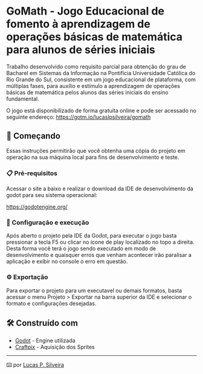 # GoMath - Jogo Educacional de fomento à aprendizagem de operações básicas de matemática para alunos de séries iniciais

Trabalho desenvolvido como requisito parcial para obtenção do grau de Bacharel em Sistemas da Informação na Pontifícia Universidade Católica do Rio Grande do Sul, consistente em um jogo educacional de plataforma, com múltiplas fases, para auxílio e estímulo a aprendizagem de operações básicas de matemática pelos alunos das séries iniciais do ensino fundamental.

O jogo está disponibilizado de forma gratuita online e pode ser acessado no seguinte endereço: https://gotm.io/lucaslpsilveira/gomath 

## 🚀 Começando

Essas instruções permitirão que você obtenha uma cópia do projeto em operação na sua máquina local para fins de desenvolvimento e teste.

### 📋 Pré-requisitos

Acessar o site a baixo e realizar o download da IDE de desenvolvimento da godot para seu sistema operacional:

https://godotengine.org/


### 🔧 Configuração e execução

Após aberto o projeto pela IDE da Godot, para executar o jogo basta pressionar a tecla F5 ou clicar no icone de play localizado no topo a direita.
Desta forma você terá o jogo sendo executado em modo de desenvolvimento e quaisquer erros que venham acontecer irão paralisar a aplicação e exibir no console o erro em questão.

### ⚙️ Exportação

Para exportar o projeto para um executavel ou demais formatos, basta acessar o menu Projeto > Exportar na barra superior da IDE e selecionar o formato e configurações desejadas.

## 🛠️ Construído com

* [Godot](https://godotengine.org/) - Engine utilizada
* [Craftpix](https://craftpix.net/) - Aquisição dos Sprites

---
⌨️ por [Lucas P. Silveira](https://gitlab.com/lucaslpsilveira)